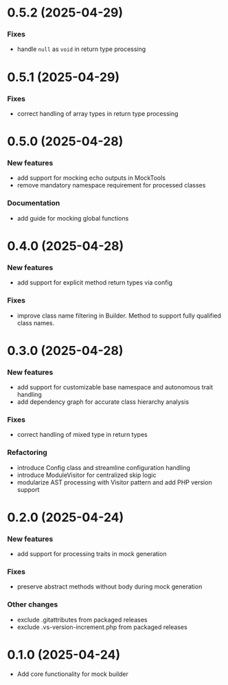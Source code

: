 # 0.5.2 (2025-04-29)

### Fixes
- handle `null` as `void` in return type processing

# 0.5.1 (2025-04-29)

### Fixes
- correct handling of array types in return type processing

# 0.5.0 (2025-04-28)

### New features
- add support for mocking echo outputs in MockTools
- remove mandatory namespace requirement for processed classes

### Documentation
- add guide for mocking global functions

# 0.4.0 (2025-04-28)

### New features
- add support for explicit method return types via config

### Fixes
- improve class name filtering in Builder. Method to support fully qualified class names.


# 0.3.0 (2025-04-28)

### New features
- add support for customizable base namespace and autonomous trait handling
- add dependency graph for accurate class hierarchy analysis

### Fixes
- correct handling of mixed type in return types

### Refactoring
- introduce Config class and streamline configuration handling
- introduce ModuleVisitor for centralized skip logic
- modularize AST processing with Visitor pattern and add PHP version support

# 0.2.0 (2025-04-24)

### New features
- add support for processing traits in mock generation

### Fixes
- preserve abstract methods without body during mock generation

### Other changes
- exclude .gitattributes from packaged releases
- exclude .vs-version-increment.php from packaged releases

# 0.1.0 (2025-04-24)

- Add core functionality for mock builder

